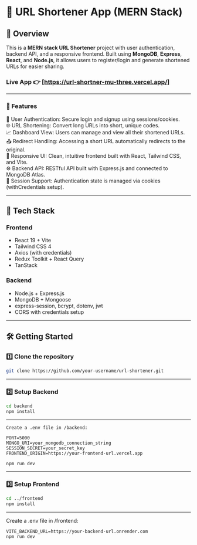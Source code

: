 # 🔗 URL Shortener App (MERN Stack)

## 🚀 Overview

This is a **MERN stack URL Shortener** project with user authentication, backend API, and a responsive frontend. Built using **MongoDB**, **Express**, **React**, and **Node.js**, it allows users to register/login and generate shortened URLs for easier sharing.

### Live App 👉 [https://url-shortner-mu-three.vercel.app/]

---
### 🎯 Features
🔐 User Authentication: Secure login and signup using sessions/cookies.\
🌐 URL Shortening: Convert long URLs into short, unique codes.\
📈 Dashboard View: Users can manage and view all their shortened URLs.\
📤 Redirect Handling: Accessing a short URL automatically redirects to the original.\
🎨 Responsive UI: Clean, intuitive frontend built with React, Tailwind CSS, and Vite.\
⚙️ Backend API: RESTful API built with Express.js and connected to MongoDB Atlas.\
🔁 Session Support: Authentication state is managed via cookies (withCredentials setup).

---

## 🔧 Tech Stack

### Frontend
- React 19 + Vite
- Tailwind CSS 4
- Axios (with credentials)
- Redux Toolkit + React Query
- TanStack

### Backend
- Node.js + Express.js
- MongoDB + Mongoose
- express-session, bcrypt, dotenv, jwt
- CORS with credentials setup

---

## 🛠️ Getting Started

### 1️⃣ Clone the repository

```bash
git clone https://github.com/your-username/url-shortener.git
```
---
### 2️⃣ Setup Backend

```bash
cd backend
npm install
```
---
```
Create a .env file in /backend:

PORT=5000
MONGO_URI=your_mongodb_connection_string
SESSION_SECRET=your_secret_key
FRONTEND_ORIGIN=https://your-frontend-url.vercel.app

npm run dev
```
---
### 3️⃣ Setup Frontend
```bash
cd ../frontend
npm install
```
---
Create a .env file in /frontend:
```
VITE_BACKEND_URL=https://your-backend-url.onrender.com
npm run dev
